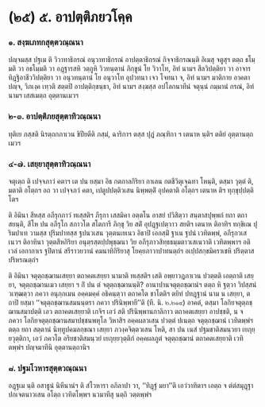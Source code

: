 <h1>(๒๕) ๕. อาปตฺติภยวโคฺค</h1>
<h3>๑. สงฺฆเภทกสุตฺตวณฺณนา</h3>
<p> ปญฺจมสฺส ปฐเม ติ วิวาทาธิกรณํ อนุวาทาธิกรณํ อาปตฺตาธิกรณํ กิจฺจาธิกรณนฺติ อิเมสุ จตูสุฯ ตตฺถ ธโมฺมติ วา อธโมฺมติ วา อฎฺฐารสหิ วตฺถูหิ วิวทนฺตานํ ภิกฺขูนํ โย วิวาโท, อิทํ  นามฯ สีลวิปตฺติยา วา อาจารทิฎฺฐิอาชีววิปตฺติยา  วา อนุวทนฺตานํ โย อนุวาโท อุปวทนา เจว โจทนา จ, อิทํ  นามฯ มาติกาย อาคตา ปญฺจ, วิภเงฺค เทฺวติ สตฺตปิ อาปตฺติกฺขนฺธา, อิทํ  นามฯ สงฺฆสฺส อปโลกนาทีนํ จตุนฺนํ กมฺมานํ กรณํ, อิทํ  นามฯ เสสเมตฺถ อุตฺตานเมวฯ</p>

</p>


<h3>๒-๓. อาปตฺติภยสุตฺตาทิวณฺณนา</h3>
<p> ทุติเย ภสฺสติ นิรตฺถกภาเวน ขิปียตีติ ภสฺมํ, ฉาริกาฯ ตสฺส ปุฎํ ภณฺฑิกา ฯ เตนาห นฺติฯ ตติยํ อุตฺตานตฺถเมวฯ</p>

</p>


<h3>๔-๗. เสยฺยาสุตฺตาทิวณฺณนา</h3>
<p> จตุเตฺถ  ติ เปจฺจภาวํ คตาฯ เต ปน ยสฺมา อิธ กตกาลกิริยา กาเลน กตชีวิตุเจฺฉทา โหนฺติ, ตสฺมา วุตฺตํ ติ, มตาติ อโตฺถฯ อถ วา เปจฺจภวํ คตา, เปตูปปตฺติวเสน นิพฺพตฺติํ อุปคตาติ อโตฺถฯ เตนาห ติฯ  ทุกฺขุปฺปตฺติโตฯ</p>


<p>ติ อิมินา สีหสฺส อภีรุกภาวํ ทเสฺสติฯ ภีรุกา เสสมิคา อตฺตโน อาสยํ ปวิสิตฺวา สนฺตาสปุพฺพกํ ยถา ตถา สยนฺติ, สีโห ปน อภีรุโก สภาวโต สโตการี ภิกฺขุ วิย สติํ อุปฎฺฐเปตฺวาว สยติฯ เตนาห ติอาทิฯ ทกฺขิเณ ปุริมปาเท วามสฺส ปุริมปาทสฺส ฐปนวเสน  วุตฺตนเยเนว อิธาปิ เอกสฺมิํ ฐาเน ฐปนํ เวทิตพฺพํ,  อภีรุกวเสเนวฯ ติอาทินา วุตฺตสีหกิริยา อนุตฺรสฺตปฺปพุชฺฌนา วิย อภีรุภาวสิทฺธธมฺมตาวเสเนวาติ เวทิตพฺพาฯ  อติเวลํ เอกากาเร ฐปิตานํ สรีราวยวานํ คมนาทิกิริยาสุ โยคฺยภาวาปาทนตฺถํฯ  อเปฺปสกฺขมิคราเชหิ ปริตฺตาสปริหรณตฺถํฯ</p>


<p>  ติ อิมินา จตุตฺถชฺฌานเสยฺยา ตถาคตเสยฺยา นามาติ ทเสฺสติฯ เสติ อพฺยาวฎภาเวน ปวตฺตติ เอตฺถาติ เสยฺยา, จตุตฺถชฺฌานเมว เสยฺยา ฯ กิํ ปน ตํ จตุตฺถชฺฌานนฺติ? อานาปานจตุตฺถชฺฌานํฯ ตตฺถ หิ ฐตฺวา วิปสฺสนํ วเฑฺฒตฺวา ภควา อนุกฺกเมน อคฺคมคฺคํ อธิคนฺตฺวา ตถาคโต ชาโตติฯ ตยิทํ ปทฎฺฐานํ นาม น เสยฺยา, ตถาปิ ยสฺมา ‘‘จตุตฺถชฺฌานสมนนฺตรา ภควา ปรินิพฺพายี’’ติ  (ที. นิ. ๒.๒๑๙) อาคตํ, ตสฺมา โลกิยจตุตฺถชฺฌานสมาปตฺติ เอว ตถาคตเสยฺยาติ เกจิฯ เอวํ สติ ปรินิพฺพานกาลิกาว ตถาคตเสยฺยา อาปชฺชติ, น จ ภควา โลกิยจตุตฺถชฺฌานสมาปชฺชนพหุโล วิหาสิฯ อคฺคผลวเสน ปวตฺตํ  ปเนตฺถ จตุตฺถชฺฌานํ เวทิตพฺพํฯ ตตฺถ ยถา สตฺตานํ นิทฺทูปคมลกฺขณา เสยฺยา ภวงฺคจิตฺตวเสน โหติ, สา ปน เนสํ ปฐมชาติสมนฺวยา เยภุยฺยวุตฺติกา, เอวํ ภควโต อริยชาติสมนฺวยํ เยภุยฺยวุตฺติกํ อคฺคผลภูตํ จตุตฺถชฺฌานํ ตถาคตเสยฺยาติ เวทิตพฺพํฯ ปญฺจมาทีนิ อุตฺตานตฺถานิฯ</p>

</p>


<h3>๘. ปฐมโวหารสุตฺตวณฺณนา</h3>
<p> อฎฺฐเม นฺติ อสาธูนํ นิหีนานํฯ ติ สํโวหารา อภิลาปา วา, ‘‘ทิฎฺฐํ มยา’’ติ เอวํวาทิตาฯ เอตฺถ จ ตํตํสมุฎฺฐาปกเจตนาวเสน อโตฺถ เวทิตโพฺพฯ นวมาทีสุ นตฺถิ วตฺตพฺพํฯ</p>

</p>

</p>

</p>





